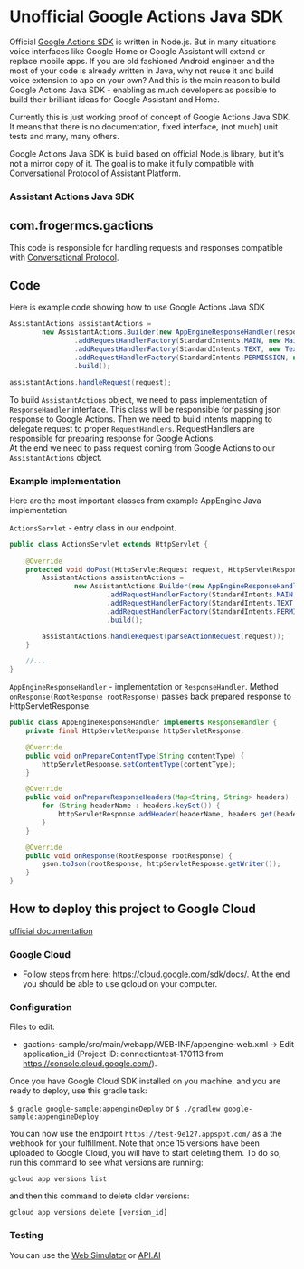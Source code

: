 # Unofficial Google Actions Java SDK

Official [Google Actions SDK](https://github.com/actions-on-google/actions-on-google-nodejs) is written in Node.js. But in many situations voice interfaces like Google Home or Google Assistant will extend or replace mobile apps. If you are old fashioned Android engineer and the most of your code is already written in Java, why not reuse it and build voice extension to app on your own? And this is the main reason to build Google Actions Java SDK - enabling as much developers as possible to build their brilliant ideas for Google Assistant and Home.

Currently this is just working proof of concept of Google Actions Java SDK. It means that there is no documentation, fixed interface, (not much) unit tests and many, many others.  

Google Actions Java SDK is build based on official Node.js library, but it's not a mirror copy of it. The goal is to make it fully compatible with [Conversational Protocol](https://developers.google.com/actions/reference/conversation) of Assistant Platform.

### Assistant Actions Java SDK

## com.frogermcs.gactions

This code is responsible for handling requests and responses compatible with [Conversational Protocol](https://docs.api.ai/docs/webhook#webhook-requirements). 

## Code

Here is example code showing how to use Google Actions Java SDK

```java
AssistantActions assistantActions =
        new AssistantActions.Builder(new AppEngineResponseHandler(response))
                .addRequestHandlerFactory(StandardIntents.MAIN, new MainRequestHandlerFactory())
                .addRequestHandlerFactory(StandardIntents.TEXT, new TextRequestHandlerFactory())
                .addRequestHandlerFactory(StandardIntents.PERMISSION, new MyPermissionRequestHandlerFactory())
                .build();

assistantActions.handleRequest(request);
```

To build `AssistantActions` object, we need to pass implementation of `ResponseHandler` interface. This class will be responsible for passing json response to Google Actions.
Then we need to build intents mapping to delegate request to proper `RequestHandlers`. RequestHandlers are responsible for preparing response for Google Actions.  
At the end we need to pass request coming from Google Actions to our `AssistantActions` object.

### Example implementation

Here are the most important classes from example AppEngine Java implementation 

`ActionsServlet` - entry class in our endpoint.
 
```java
public class ActionsServlet extends HttpServlet {
    
    @Override
    protected void doPost(HttpServletRequest request, HttpServletResponse response) throws ServletException, IOException {
        AssistantActions assistantActions =
                new AssistantActions.Builder(new AppEngineResponseHandler(response))
                        .addRequestHandlerFactory(StandardIntents.MAIN, new MainRequestHandlerFactory())
                        .addRequestHandlerFactory(StandardIntents.TEXT, new TextRequestHandlerFactory())
                        .addRequestHandlerFactory(StandardIntents.PERMISSION, new MyPermissionRequestHandlerFactory())
                        .build();

        assistantActions.handleRequest(parseActionRequest(request));
    }

    //...
}
```

`AppEngineResponseHandler` - implementation or `ResponseHandler`. Method `onResponse(RootResponse rootResponse)` passes back prepared response to HttpServletResponse.

```java
public class AppEngineResponseHandler implements ResponseHandler {
    private final HttpServletResponse httpServletResponse;

    @Override
    public void onPrepareContentType(String contentType) {
        httpServletResponse.setContentType(contentType);
    }

    @Override
    public void onPrepareResponseHeaders(Map<String, String> headers) {
        for (String headerName : headers.keySet()) {
            httpServletResponse.addHeader(headerName, headers.get(headerName));
        }
    }

    @Override
    public void onResponse(RootResponse rootResponse) {
        gson.toJson(rootResponse, httpServletResponse.getWriter());
    }
}
```

## How to deploy this project to Google Cloud

[official documentation](https://developers.google.com/actions/develop/sdk/)

### Google Cloud

- Follow steps from here: https://cloud.google.com/sdk/docs/. At the end you should be able to use gcloud on your computer. 

### Configuration

Files to edit:
- gactions-sample/src/main/webapp/WEB-INF/appengine-web.xml -> Edit application_id (Project ID: connectiontest-170113 from https://console.cloud.google.com/).

Once you have Google Cloud SDK installed on you machine, and you are ready to deploy, use this gradle task:
 
 `$ gradle google-sample:appengineDeploy`
 or
 `$ ./gradlew google-sample:appengineDeploy`
 
You can now use the endpoint  `https://test-9e127.appspot.com/` as a the webhook for your fulfillment.
Note that once 15 versions have been uploaded to Google Cloud, you will have to start deleting them.
To do so, run this command to see what versions are running:

`gcloud app versions list`

and then this command to delete older versions:

`gcloud app versions delete [version_id]`

### Testing

You can use the [Web Simulator](https://developers.google.com/actions/tools/web-simulator) or [API.AI](https://console.api.ai/) 
